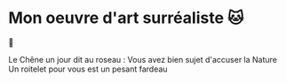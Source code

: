 # Mon oeuvre d'art surréaliste :cat:

:koala:

Le Chêne un jour dit au roseau :
Vous avez bien sujet d'accuser la Nature
Un roitelet pour vous est un pesant fardeau

